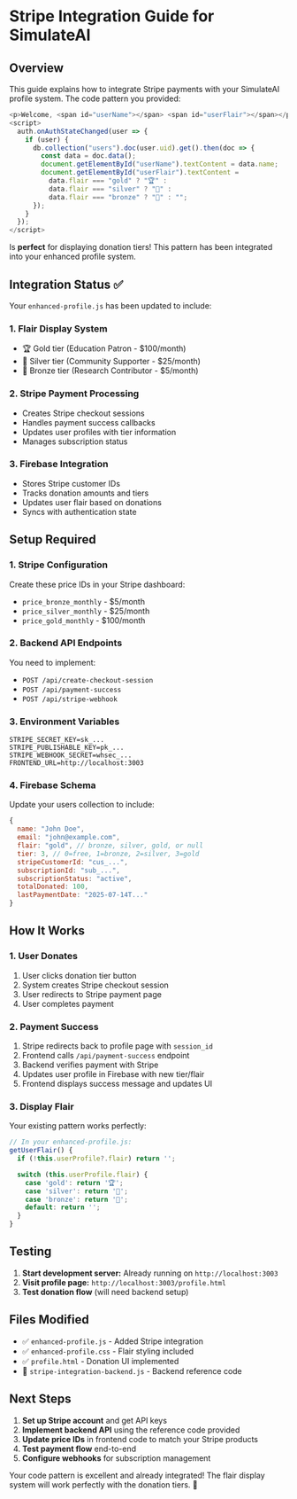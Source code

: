 # Stripe Integration Guide for SimulateAI

## Overview

This guide explains how to integrate Stripe payments with your SimulateAI profile system. The code
pattern you provided:

```javascript
<p>Welcome, <span id="userName"></span> <span id="userFlair"></span></p>
<script>
  auth.onAuthStateChanged(user => {
    if (user) {
      db.collection("users").doc(user.uid).get().then(doc => {
        const data = doc.data();
        document.getElementById("userName").textContent = data.name;
        document.getElementById("userFlair").textContent =
          data.flair === "gold" ? "🏆" :
          data.flair === "silver" ? "🥈" :
          data.flair === "bronze" ? "🥉" : "";
      });
    }
  });
</script>
```

Is **perfect** for displaying donation tiers! This pattern has been integrated into your enhanced
profile system.

## Integration Status ✅

Your `enhanced-profile.js` has been updated to include:

### 1. **Flair Display System**

- 🏆 Gold tier (Education Patron - $100/month)
- 🥈 Silver tier (Community Supporter - $25/month)
- 🥉 Bronze tier (Research Contributor - $5/month)

### 2. **Stripe Payment Processing**

- Creates Stripe checkout sessions
- Handles payment success callbacks
- Updates user profiles with tier information
- Manages subscription status

### 3. **Firebase Integration**

- Stores Stripe customer IDs
- Tracks donation amounts and tiers
- Updates user flair based on donations
- Syncs with authentication state

## Setup Required

### 1. **Stripe Configuration**

Create these price IDs in your Stripe dashboard:

- `price_bronze_monthly` - $5/month
- `price_silver_monthly` - $25/month
- `price_gold_monthly` - $100/month

### 2. **Backend API Endpoints**

You need to implement:

- `POST /api/create-checkout-session`
- `POST /api/payment-success`
- `POST /api/stripe-webhook`

### 3. **Environment Variables**

```
STRIPE_SECRET_KEY=sk_...
STRIPE_PUBLISHABLE_KEY=pk_...
STRIPE_WEBHOOK_SECRET=whsec_...
FRONTEND_URL=http://localhost:3003
```

### 4. **Firebase Schema**

Update your users collection to include:

```javascript
{
  name: "John Doe",
  email: "john@example.com",
  flair: "gold", // bronze, silver, gold, or null
  tier: 3, // 0=free, 1=bronze, 2=silver, 3=gold
  stripeCustomerId: "cus_...",
  subscriptionId: "sub_...",
  subscriptionStatus: "active",
  totalDonated: 100,
  lastPaymentDate: "2025-07-14T..."
}
```

## How It Works

### 1. **User Donates**

1. User clicks donation tier button
2. System creates Stripe checkout session
3. User redirects to Stripe payment page
4. User completes payment

### 2. **Payment Success**

1. Stripe redirects back to profile page with `session_id`
2. Frontend calls `/api/payment-success` endpoint
3. Backend verifies payment with Stripe
4. Updates user profile in Firebase with new tier/flair
5. Frontend displays success message and updates UI

### 3. **Display Flair**

Your existing pattern works perfectly:

```javascript
// In your enhanced-profile.js:
getUserFlair() {
  if (!this.userProfile?.flair) return '';

  switch (this.userProfile.flair) {
    case 'gold': return '🏆';
    case 'silver': return '🥈';
    case 'bronze': return '🥉';
    default: return '';
  }
}
```

## Testing

1. **Start development server:** Already running on `http://localhost:3003`
2. **Visit profile page:** `http://localhost:3003/profile.html`
3. **Test donation flow** (will need backend setup)

## Files Modified

- ✅ `enhanced-profile.js` - Added Stripe integration
- ✅ `enhanced-profile.css` - Flair styling included
- ✅ `profile.html` - Donation UI implemented
- 📄 `stripe-integration-backend.js` - Backend reference code

## Next Steps

1. **Set up Stripe account** and get API keys
2. **Implement backend API** using the reference code provided
3. **Update price IDs** in frontend code to match your Stripe products
4. **Test payment flow** end-to-end
5. **Configure webhooks** for subscription management

Your code pattern is excellent and already integrated! The flair display system will work perfectly
with the donation tiers. 🎉
